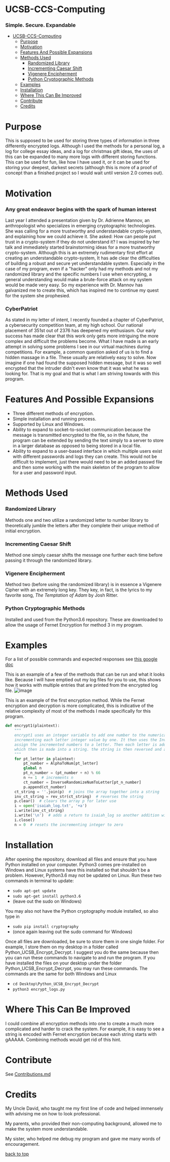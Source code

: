 # UCSB-CCS-Computing
### Simple. Secure. Expandable
* [UCSB-CCS-Computing](#ucsb-ccs-computing)
  * [Purpose](#purpose)
  * [Motivation](#motivation)
  * [Features And Possible Expansions](#features-and-possible-expansions)
  * [Methods Used](#methods-used)
    * [Randomized Library](#randomized-library)
    * [Incrementing Caesar Shift](#incrementing-caesar-shift)
    * [Vigenere Encipherment](#vigenere-encipherment)
    * [Python Cryptographic Methods](#python-cryptographic-methods)
  * [Examples](#examples)
  * [Installation](#installation)
  * [Where This Can Be Improved](#where-this-can-be-improved)
  * [Contribute](#contribute)
  * [Credits](#credits)

# Purpose
This is supposed to be used for storing three types of information in three differently encrypted logs. Although I used the methods for a personal log, a log for college essay ideas, and a log for christmas gift ideas, the uses of this can be expanded to many more logs with different storing functions. This can be used for fun, like how I have used it, or it can be used for storing your deepest, darkest secrets (although this is more of a proof of concept than a finished project so I would wait until version 2.0 comes out).
# Motivation
### Any great endeavor begins with the spark of human interest
Last year I attended a presentation given by Dr. Adrienne Mannov, an anthropologist who specializes in emerging cryptographic technologies. She was calling for a more trustworthy and understandable crypto-system, and explaining how we could achieve it. She asked: How can people put trust in a crypto-system if they do not understand it? I was inspired by her talk and immediately started brainstorming ideas for a more trustworthy crypto-system. Although this is an extremely rudimentary first effort at creating an understandable crypto-system, It has ade clear the difficulties of building a robust and secure yet understandable system. Especially in the case of my program, even if a "hacker" only had my methods and not my randomized library and the specific numbers I use when encrypting, a general understanding would make a brute-force attack on my system would be made very easy. So my experience with Dr. Mannov has galvanized me to create this, which has inspired me to continue my quest for the system she prophesied.
### CyberPatriot
As stated in my letter of intent, I recently founded a chapter of CyberPatriot, a cybersecurity competition team, at my high school. Our national placement of 351st out of 2376 has deepened my enthusiasm. Our early success has made clear that this work only gets more intriguing the more complex and difficult the problems become. What I have made is an early attempt in solving some problems I see in our virtual machines during competitions. For example, a common question asked of us is to find a hidden massage in a file. These usually are relatively easy to solve. Now imagine if one had found the supposed hidden message, but it was so well encrypted that the intruder didn't even know that it was what he was looking for. That is my goal and that is what I am striving towards with this program.
# Features And Possible Expansions
* Three different methods of encryption.
* Simple installation and running process.
* Supported by Linux and Windows.
* Ability to expand to socket-to-socket communication because the message is transmitted encrypted to the file, so in the future, the program can be extended by sending the text simply to a server to store in a larger database as opposed to being stored in a local file.
* Ability to expand to a user-based interface in which multiple users exist with different passwords and logs they can create. This would not be difficult to implement, just there would need to be an added passwd file and then some working with the main skeleton of the program to allow for a user and password input.
# Methods Used
### Randomized Library
Methods one and two utilize a randomized letter to number library to theoretically jumble the letters after they complete their unique method of initial encryption.
### Incrementing Caesar Shift
Method one simply caesar shifts the message one further each time before passing it through the randomized library.
### Vigenere Encipherment
Method two (before using the randomized library) is in essence a Vigenere Cipher with an extremely long key. They key, in fact, is the lyrics to my favorite song, *The Temptation of Adam* by Josh Ritter.
### Python Cryptographic Methods
Installed and used from the Python3.6 repository. These are downloaded to allow the usage of Fernet Encryption for method 3 in my program.
# Examples
For a list of possible commands and expected responses see [this google doc](https://docs.google.com/document/d/1eEvCztSxY11deTZfoWER0_cVR8TdM1DOIHUwwQolXHg/edit?usp=sharing)

This is an example of a few of the methods that can be run and what it looks like. Because I will have emptied out my log files for you to use, this shows how it works with multiple entries that are printed from the encrypted log file.
![image](https://github.com/alphahunter15/UCSB-CCS-Computing/blob/main/Not_Needed_For_Download/UCSB_CCS_Program.gif?raw=true)

This is an example of the first encryption method. While the Fernet encryption and decryption is more complicated, this is indicative of the relative complexity of most of the methods I made specifically for this program.
```python
def encrypt1(plaintext):
    """
    encrypt1 uses an integer variable to add one number to the numerical value of each letter in the string,
    incrementing each letter integer value by one. It then uses the InverseRandomizeNumToLetter library to randomly
    assign the incremented numbers to a letter. Then each letter is added to an array,
    which then is made into a string. the string is then reversed and added to isaiah_log
    """
    for pt_letter in plaintext:
        pt_number = AlphaToNum[pt_letter]
        global n
        pt_n_number = (pt_number + n) % 66
        n += 1  # increments n
        ct_number = InverseRandomizeNumToLetter[pt_n_number]
        p.append(ct_number)
    ct_string = ''.join(p)  # joins the array together into a string
    inv_ct_string = rev_str(ct_string)  # reverses the string
    p.clear()  # clears the array p for later use
    i = open('isaiah_log.txt', '+a')
    i.write(inv_ct_string)
    i.write('\n')  # adds a return to isaiah_log so another addition will be added to a new line
    i.close()
    n = 0  # resets the incrementing integer to zero
```
# Installation
After opening the repository, download all files and ensure that you have Python installed on your computer. Python3 comes pre-installed on Windows and Linux systems have this installed so that shouldn't be a problem. However, Python3.6 may not be updated on Linux. Run these two commands in terminal to update:
* ``` sudo apt-get update ```
* ``` sudo apt-get install python3.6 ```
* (leave out the sudo on Windows)

You may also not have the Python cryptography module installed, so also type in 
* ``` sudo pip install cryptography ```
* (once again leaving out the sudo command for Windows)

Once all files are downloaded, be sure to store them in one single folder. For example, I store them on my desktop in a folder called Python_UCSB_Encrypt_Decrypt. I suggest you do the same because then you can run these commands to navigate to and run the program.
If you have installed the files on your desktop under the folder Python_UCSB_Encrypt_Decrypt, you may run these commands.
The commands are the same for both Windows and Linux
* ``` cd Desktop\Python_UCSB_Encrypt_Decrypt ```
* ``` python3 encrypt_logs.py ```
# Where This Can Be Improved
I could combine all encryption methods into one to create a much more complicated and harder to crack the system. For example, it is easy to see a string is encoded with Fernet encryption because each string starts with gAAAAA. Combining methods would get rid of this hint. 
# Contribute
See [Contributions.md](https://github.com/alphahunter15/UCSB-CCS-Computing/blob/main/Not_Needed_For_Download/Contributions.md)
# Credits
My Uncle David, who taught me my first line of code and helped immensely with advising me on how to look professional. 

My parents, who provided their non-computing background, allowed me to make the system more understandable. 

My sister, who helped me debug my program and gave me many words of encouragement.

[back to top](#ucsb-ccs-computing)


